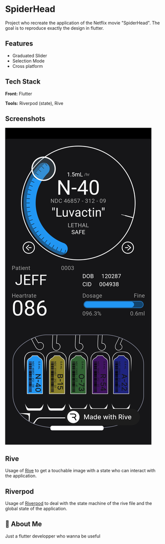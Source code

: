 # SpiderHead

Project who recreate the application of the Netflix movie "SpiderHead". The goal is to reproduce exactly the design in flutter.


## Features

- Graduated Slider
- Selection Mode
- Cross platform


## Tech Stack

**Front:** Flutter

**Tools:** Riverpod (state), Rive


## Screenshots

![App Screenshot](https://github.com/dryops-dev/SpiderHead/blob/main/screenshot.jpg)


## Rive

Usage of [Rive](https://rive.app/) to get a touchable image with a state who can interact with the application.




## Riverpod

Usage of [Riverpod](https://riverpod.dev/) to deal with the state machine of the rive file and the global state of the application.


## 🚀 About Me
Just a flutter developper who wanna be useful
